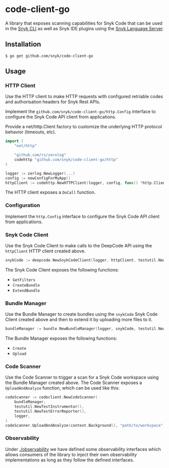 
# code-client-go

A library that exposes scanning capabilities for Snyk Code that can be used in the [Snyk CLI](https://github.com/snyk/cli) as well as Snyk IDE plugins using the [Snyk Language Server](https://github.com/snyk/snyk-ls).

## Installation

```shell script
$ go get github.com/snyk/code-client-go
```

## Usage

### HTTP Client

Use the HTTP client to make HTTP requests with configured retriable codes and authorisation headers for Snyk Rest APIs.

Implement the `github.com/snyk/code-client-go/http.Config` interface to configure the Snyk Code API client from applications.

Provide a net/http.Client factory to customize the underlying HTTP protocol behavior (timeouts, etc).

```go
import (
    "net/http"

    "github.com/rs/zerolog"
    codehttp "github.com/snyk/code-client-go/http"
)

logger := zerlog.NewLogger(...)
config := newConfigForMyApp()
httpClient := codehttp.NewHTTPClient(logger, config, func() *http.Client { return http.DefaultClient }, codeInstrumentor, codeErrorReporter)
```

The HTTP client exposes a `DoCall` function.

### Configuration

Implement the `http.Config` interface to configure the Snyk Code API client from applications.

### Snyk Code Client

Use the Snyk Code Client to make calls to the DeepCode API using the `httpClient` HTTP client created above.

```go
snykCode := deepcode.NewSnykCodeClient(logger, httpClient, testutil.NewTestInstrumentor())
```

The Snyk Code Client exposes the following functions:
- `GetFilters`
- `CreateBundle`
- `ExtendBundle`

### Bundle Manager

Use the Bundle Manager to create bundles using the `snykCode` Snyk Code Client created above and then to extend it by uploading more files to it.

```go
bundleManager := bundle.NewBundleManager(logger, snykCode, testutil.NewTestInstrumentor(), testutil.NewTestCodeInstrumentor())
```

The Bundle Manager exposes the following functions:
- `Create`
- `Upload`

### Code Scanner

Use the Code Scanner to trigger a scan for a Snyk Code workspace using the Bundle Manager created above.
The Code Scanner exposes a `UploadAndAnalyze` function, which can be used like this:

```go
codeScanner := codeclient.NewCodeScanner(
    bundleManager,
    testutil.NewTestInstrumentor(),
    testutil.NewTestErrorReporter(),
    logger,
)
codeScanner.UploadAndAnalyze(context.Background(), "path/to/workspace", channelForWalkingFiles, changedFiles)
```


### Observability

Under [./observability](./observability) we have defined some observability interfaces which allows consumers of the library to inject their own observability implementations as long as they follow the defined interfaces.
